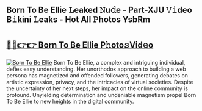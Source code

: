 ## Born To Be Ellie 𝙻eaked 𝙽u𝚍e - Part-XJU 𝚅𝚒deo B𝚒kini 𝙻eaks - Hot All 𝙿hotos YsbRm

# <h2><a href="http://ld4uqj.urlbe.top/?page=Born+To+Be+Ellie">🔗🔗👉👉 Born To Be Ellie P𝚑oto𝚜Vid𝚎o</a></h2>

[![Born To Be Ellie](https://i.imgur.com/eBuTRDB.gif)](http://ld4uqj.urlbe.top/?page=Born+To+Be+Ellie)
Born To Be Ellie, a complex and intriguing individual, defies easy understanding. Her unorthodox approach to building a web persona has magnetized and offended followers, generating debates on artistic expression, privacy, and the intricacies of virtual societies. Despite the uncertainty of her next steps, her impact on the online community is profound. Unyielding determination and undeniable magnetism propel Born To Be Ellie to new heights in the digital community.
